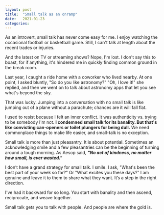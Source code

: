 ```yaml
---
layout: post
title:  "Small talk as an onramp"
date:   2021-01-23
categories: 
---
```

As an introvert, small talk has never come easy for me. I enjoy watching the occasional football or basketball game. Still, I can't talk at length about the recent trades or injuries. 

And the latest on TV or streaming shows? Nope, I'm lost. I don't say this to boast, for if anything, it's hindered me in quickly finding common ground in the break room.

Last year, I caught a ride home with a coworker who lived nearby. At one point, I asked bluntly, "So do you like astronomy?" "Oh, I love it!" she replied, and then we went on to talk about astronomy apps that let you see what's beyond the sky. 

That was lucky. Jumping into a conversation with no small talk is like jumping out of a plane without a parachute; chances are it will fall flat.

I used to resist because I felt an inner conflict. It was authenticity vs. trying to be somebody I'm not. **I condemned small talk for its banality. But that's like convicting can-openers or toilet plungers for being dull.**
We need commonplace things to make life easier, and small-talk is no exception.

Small talk is more than just pleasantry. It is about potential. Sometimes an acknowledging smile and a few pleasantries can be the beginning of turning around a tough morning. As Aesop said, _**"No act of kindness, no matter how small, is ever wasted."**_

I don’t have a grand strategy for small talk. I smile. I ask, "What's been the best part of your week so far?" Or "What excites you these days?" I am genuine and leave it to them to share what they want. It’s a step in the right direction.

I've had it backward for so long. You start with banality and then ascend, reciprocate, and weave together. 

Small talk gets you to talk with people. And people are where the gold is.
